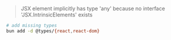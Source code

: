 > JSX element implicitly has type 'any' because no interface 'JSX.IntrinsicElements' exists

```bash
# add missing types
bun add -d @types/{react,react-dom}
```

